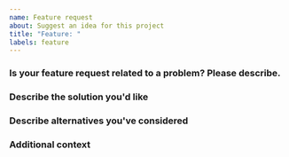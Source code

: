 ```yaml
---
name: Feature request
about: Suggest an idea for this project
title: "Feature: "
labels: feature
---
```


### Is your feature request related to a problem? Please describe.

<!--A clear and concise description of what the problem is. Ex. I'm always frustrated when [...] -->

### Describe the solution you'd like

<!--A clear and concise description of what you want to happen.  -->


### Describe alternatives you've considered

<!--A clear and concise description of any alternative solutions or features you've considered. -->


### Additional context

<!--Add any other context or screenshots about the feature request here. -->

